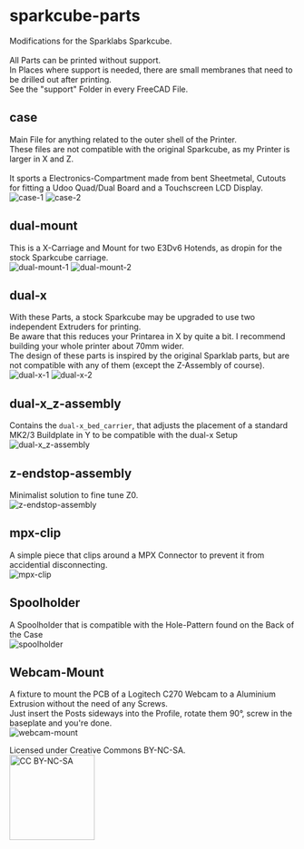 # sparkcube-parts
Modifications for the Sparklabs Sparkcube. <br>
<br>
All Parts can be printed without support. <br>
In Places where support is needed, there are small membranes that need to be drilled out after printing. <br>
See the "support" Folder in every FreeCAD File.

## case
Main File for anything related to the outer shell of the Printer. <br> 
These files are not compatible with the original Sparkcube, as my Printer is larger in X and Z. <br>
<br>
It sports a Electronics-Compartment made from bent Sheetmetal, Cutouts for fitting a Udoo Quad/Dual Board and a Touchscreen LCD Display. <br>
![case-1](img/case-1.png)
![case-2](img/case-2.png)

## dual-mount
This is a X-Carriage and Mount for two E3Dv6 Hotends, as dropin for the stock Sparkcube carriage. <br>
![dual-mount-1](img/dual-mount-1.png)
![dual-mount-2](img/dual-mount-2.png)

## dual-x
With these Parts, a stock Sparkcube may be upgraded to use two independent Extruders for printing. <br>
Be aware that this reduces your Printarea in X by quite a bit. I recommend building your whole printer about 70mm wider. <br>
The design of these parts is inspired by the original Sparklab parts, but are not compatible with any of them (except the Z-Assembly of course). <br>
![dual-x-1](img/dual-x-1.png)
![dual-x-2](img/dual-x-2.png)

## dual-x_z-assembly
Contains the `dual-x_bed_carrier`, that adjusts the placement of a standard MK2/3 Buildplate in Y to be compatible with the dual-x Setup <br>
![dual-x_z-assembly](img/dual-x_z-assembly.png)

## z-endstop-assembly
Minimalist solution to fine tune Z0. <br>
![z-endstop-assembly](img/z-endstop-assembly.png)

## mpx-clip
A simple piece that clips around a MPX Connector to prevent it from accidential disconnecting. <br>
![mpx-clip](img/mpx-clip.png)

## Spoolholder
A Spoolholder that is compatible with the Hole-Pattern found on the Back of the Case <br>
![spoolholder](img/spoolholder.png)

## Webcam-Mount
A fixture to mount the PCB of a Logitech C270 Webcam to a Aluminium Extrusion without the need of any Screws. <br>
Just insert the Posts sideways into the Profile, rotate them 90°, screw in the baseplate and you're done. <br>
![webcam-mount](img/webcam-mount.png)


Licensed under Creative Commons BY-NC-SA. <br>
<img alt="CC BY-NC-SA" width=150 src=https://mirrors.creativecommons.org/presskit/buttons/88x31/png/by-nc-sa.png >
